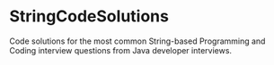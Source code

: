 # StringCodeSolutions
Code solutions for the most common String-based Programming and Coding interview questions from Java developer interviews.

